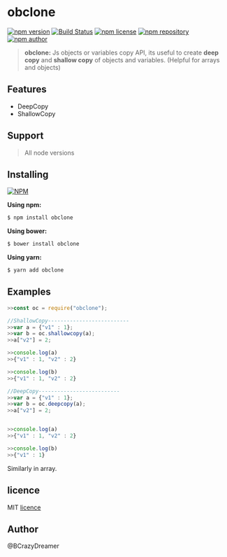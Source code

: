 
# obclone

[![npm version](https://img.shields.io/npm/v/obclone.svg?style=flat-square)](https://www.npmjs.org/package/obclone)
[![Build Status](https://travis-ci.org/nepsho/obclone.svg?branch=master)](https://travis-ci.org/nepsho/obclone)
[![npm license](https://img.shields.io/static/v1.svg?label=License&message=MIT&color=informational)](https://github.com/nepsho/obclone/blob/master/LICENSE)
[![npm repository](https://img.shields.io/static/v1.svg?label=Repository&message=GitHub&color=yellow)](https://github.com/nepsho/obclone)
[![npm author](https://img.shields.io/static/v1.svg?label=Author&message=bcrazydreamer&color=success)](https://www.npmjs.com/~bcrazydreamer)

>**obclone:** Js objects or variables copy API, its useful to create **deep copy** and **shallow copy** of objects and variables. (Helpful for arrays and objects)
## Features
- DeepCopy
- ShallowCopy

## Support
>All node versions

## Installing
[![NPM](https://nodei.co/npm/obclone.png?mini=true)](https://www.npmjs.org/package/obclone)

**Using npm:**
```bash
$ npm install obclone
```

**Using bower:**

```bash
$ bower install obclone
```

**Using yarn:**

```bash
$ yarn add obclone
```

## Examples

```js
>>const oc = require("obclone");
```
```js
//ShallowCopy--------------------------
>>var a = {"v1" : 1};
>>var b = oc.shallowcopy(a);
>>a["v2"] = 2;

>>console.log(a)
>>{"v1" : 1, "v2" : 2}

>>console.log(b)
>>{"v1" : 1, "v2" : 2}
```
```js
//DeepCopy--------------------------
>>var a = {"v1" : 1};
>>var b = oc.deepcopy(a);
>>a["v2"] = 2;


>>console.log(a)
>>{"v1" : 1, "v2" : 2}

>>console.log(b)
>>{"v1" : 1}
```
Similarly in array.
## licence
MIT [licence](https://opensource.org/licenses/MIT)

## Author
@BCrazyDreamer
